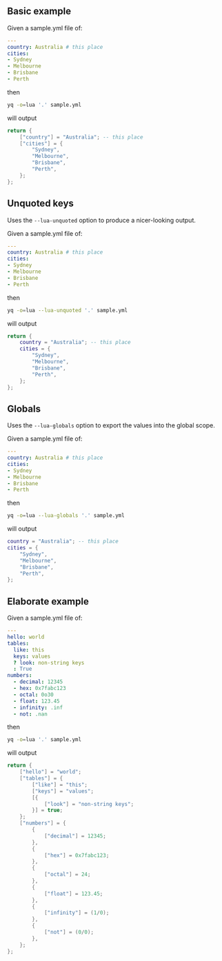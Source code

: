 
## Basic example
Given a sample.yml file of:
```yaml
---
country: Australia # this place
cities:
- Sydney
- Melbourne
- Brisbane
- Perth
```
then
```bash
yq -o=lua '.' sample.yml
```
will output
```lua
return {
	["country"] = "Australia"; -- this place
	["cities"] = {
		"Sydney",
		"Melbourne",
		"Brisbane",
		"Perth",
	};
};
```

## Unquoted keys
Uses the `--lua-unquoted` option to produce a nicer-looking output.

Given a sample.yml file of:
```yaml
---
country: Australia # this place
cities:
- Sydney
- Melbourne
- Brisbane
- Perth
```
then
```bash
yq -o=lua --lua-unquoted '.' sample.yml
```
will output
```lua
return {
	country = "Australia"; -- this place
	cities = {
		"Sydney",
		"Melbourne",
		"Brisbane",
		"Perth",
	};
};
```

## Globals
Uses the `--lua-globals` option to export the values into the global scope.

Given a sample.yml file of:
```yaml
---
country: Australia # this place
cities:
- Sydney
- Melbourne
- Brisbane
- Perth
```
then
```bash
yq -o=lua --lua-globals '.' sample.yml
```
will output
```lua
country = "Australia"; -- this place
cities = {
	"Sydney",
	"Melbourne",
	"Brisbane",
	"Perth",
};
```

## Elaborate example
Given a sample.yml file of:
```yaml
---
hello: world
tables:
  like: this
  keys: values
  ? look: non-string keys
  : True
numbers:
  - decimal: 12345
  - hex: 0x7fabc123
  - octal: 0o30
  - float: 123.45
  - infinity: .inf
  - not: .nan

```
then
```bash
yq -o=lua '.' sample.yml
```
will output
```lua
return {
	["hello"] = "world";
	["tables"] = {
		["like"] = "this";
		["keys"] = "values";
		[{
			["look"] = "non-string keys";
		}] = true;
	};
	["numbers"] = {
		{
			["decimal"] = 12345;
		},
		{
			["hex"] = 0x7fabc123;
		},
		{
			["octal"] = 24;
		},
		{
			["float"] = 123.45;
		},
		{
			["infinity"] = (1/0);
		},
		{
			["not"] = (0/0);
		},
	};
};
```

